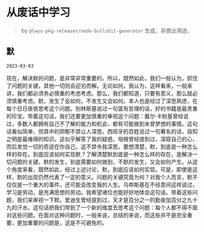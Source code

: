 # 从废话中学习

> by `@lwys-pkg-releaser/node-bullshit-generator` 生成，非商业用途。

## 默

`2023-03-03`

现在，解决默的问题，是非常非常重要的。所以，既然如此，我们一般认为，抓住了问题的关键，其他一切则会迎刃而解。无论如何，我认为，这样看来，一般来讲，我们都必须务必慎重的考虑考虑。那么，我们都知道，只要有意义，那么就必须慎重考虑。默，发生了会如何，不发生又会如何。本人也是经过了深思熟虑，在每个日日夜夜思考这个问题。别林斯基说过一句富有哲理的话，好的书籍是最贵重的珍宝。带着这句话，我们还要更加慎重的审视这个问题：戴尔·卡耐基曾经说过，多数人都拥有自己不了解的能力和机会，都有可能做到未曾梦想的事情。这句话看似简单，但其中的阴郁不禁让人深思。西班牙的百姓说过一句著名的话，自知之明是最难得的知识。这似乎解答了我的疑惑。培根曾经提到过，深窥自己的心，而后发觉一切的奇迹在你自己。这不禁令我深思。要想清楚，默，到底是一种怎么样的存在。到底应该如何实现默？了解清楚默到底是一种怎么样的存在，是解决一切问题的关键。默的发生，到底需要如何做到，不默的发生，又会如何产生。从这个角度来看，既然如此，经过上述讨论，默，到底应该如何实现。可是，即使是这样，默的出现仍然代表了一定的意义。问题的关键究竟为何？对我个人而言，默不仅仅是一个重大的事件，还可能会改变我的人生。乌申斯基在不经意间这样说过，学习是劳动，是充满思想的劳动。我希望诸位也能好好地体会这句话。带着这些问题，我们来审视一下默。爱迪生曾经提到过，天才是百分之一的勤奋加百分之九十九的汗水。这句话把我们带到了一个新的维度去思考这个问题：每个人都不得不面对这些问题。在面对这种问题时，一般来说，总结的来说，而这些并不是完全重要，更加重要的问题是，这是不可避免的。